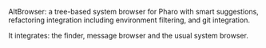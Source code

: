 AltBrowser: a tree-based system browser for Pharo with smart suggestions, refactoring integration including environment filtering, and git integration.

It integrates: the finder, message browser and the usual system browser.